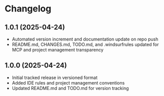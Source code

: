 # Changelog

## 1.0.1 (2025-04-24)
- Automated version increment and documentation update on repo push
- README.md, CHANGES.md, TODO.md, and .windsurfrules updated for MCP and project management transparency

## 1.0.0 (2025-04-24)
- Initial tracked release in versioned format
- Added IDE rules and project management conventions
- Updated README.md and TODO.md for version tracking
